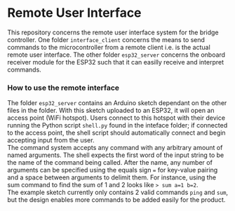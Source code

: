 # Remote User Interface
This repository concerns the remote user interface system for the bridge controller. One folder `interface_client` concerns the means to send commands to the microcontroller from a remote client
i.e. is the actual remote user interface. The other folder `esp32_server` concerns the onboard receiver module for the ESP32 such that it can easilly receive and interpret commands. 


### How to use the remote interface
The folder `esp32_server` contains an Arduino sketch dependant on the other files in the folder. With this sketch uploaded to an ESP32, it will open an access point (WiFi hotspot).
Users connect to this hotspot with their device running the Python script `shell.py` found in the inteface folder; if connected to the access point, the shell script should automatically connect
and begin accepting input from the user. 
<br> 
The command system accepts any command with any arbitrary amount of named arguments. The shell expects the first word of the input string to be the name of the command being called.
After the name, any number of arguments can be specified using the equals sign `=` for key-value pairing and a space between arguments to delimit them.
For instance, using the sum command to find the sum of 1 and 2 looks like `> sum a=1 b=2`.
<br>
The example sketch currently only contains 2 valid commands `ping` and `sum`, but the design enables more commands to be added easily for the product. 

